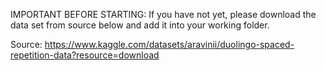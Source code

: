 IMPORTANT BEFORE STARTING:
If you have not yet, please download the data set from source below and add it into your working folder.

Source: https://www.kaggle.com/datasets/aravinii/duolingo-spaced-repetition-data?resource=download
